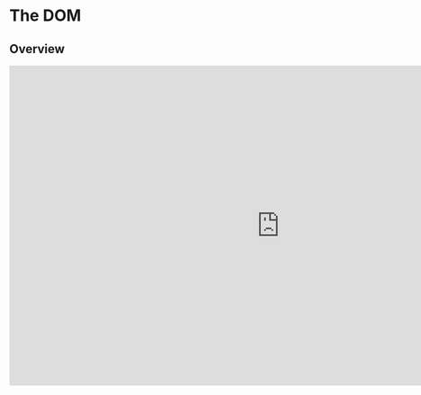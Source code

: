 # The DOM 

## Overview

<iframe src="https://docs.google.com/presentation/d/e/2PACX-1vTwmSzxJENMUB-RktDL24RrgsGCVPcQWJxJo0DyXvHDa__urJd1l7hoEWW21lLyy7lTciDPC9ZmR0Eq/embed?start=false&loop=false&delayms=10000" frameborder="0" width="960" height="569" allowfullscreen="true" mozallowfullscreen="true" webkitallowfullscreen="true"></iframe>

